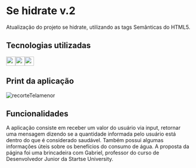 # Se hidrate v.2

Atualização do projeto <a hre="http://sehidrate-i3083oqah-mosiahrs.vercel.app">se hidrate</a>, utilizando as tags Semânticas do HTML5.

## Tecnologias utilizadas
<img src="https://img.shields.io/badge/html-FC490B?&style=for-the-badge&logo=html5&logoColor=white" height="25"/><img src="https://img.shields.io/badge/css-264DE4?style=for-the-badge&logo=css3&logoColor=white" height="25"/><img src="https://img.shields.io/badge/javascript-F7DF1E.svg?&style=for-the-badge&logo=javascript&logoColor=white" height="25"/>

## Print da aplicação
![recorteTelamenor](https://user-images.githubusercontent.com/100864562/175106288-5178da19-f328-48aa-908b-7c79a8a6bb9d.PNG)

## Funcionalidades
A aplicação consiste em receber um valor do usuário via input, retornar uma mensagem dizendo se a quantidade informada pelo usuário está dentro do que é considerado saudável.
Também possui algumas informações úteis sobre os benefícios do consumo de água. 
A proposta da página foi uma brincadeira com Gabriel, professor do curso de Desenvolvedor Junior da Startse University.
